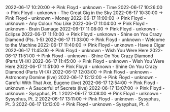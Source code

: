 2022-06-17 10:20:00 -> Pink Floyd - unknown - Time
2022-06-17 10:26:00 -> Pink Floyd - unknown - The Great Gig in the Sky
2022-06-17 10:30:00 -> Pink Floyd - unknown - Money
2022-06-17 11:00:00 -> Pink Floyd - unknown - Any Colour You Like
2022-06-17 11:04:00 -> Pink Floyd - unknown - Brain Damage
2022-06-17 11:08:00 -> Pink Floyd - unknown - Eclipse
2022-06-17 11:10:00 -> Pink Floyd - unknown - Shine on You Crazy Diamond (Pts. 1-5)
2022-06-17 11:33:00 -> Pink Floyd - unknown - Welcome to the Machine
2022-06-17 11:40:00 -> Pink Floyd - unknown - Have a Cigar
2022-06-17 11:45:00 -> Pink Floyd - unknown - Wish You Were Here
2022-06-17 11:51:00 -> Pink Floyd - unknown - Shine On You Crazy Diamond (Parts VI-IX)
2022-06-17 11:45:00 -> Pink Floyd - unknown - Wish You Were Here
2022-06-17 11:51:00 -> Pink Floyd - unknown - Shine On You Crazy Diamond (Parts VI-IX)
2022-06-17 12:03:00 -> Pink Floyd - unknown - Astronomy Domine (live)
2022-06-17 12:12:00 -> Pink Floyd - unknown - Careful With That Axe, Eugene (live)
2022-06-17 12:54:00 -> Pink Floyd - unknown - A Saucerful of Secrets (live)
2022-06-17 13:07:00 -> Pink Floyd - unknown - Sysyphus, Pt. 1
2022-06-17 13:08:00 -> Pink Floyd - unknown - Sysyphus, Pt. 2
2022-06-17 13:11:00 -> Pink Floyd - unknown - Sysyphus, Pt. 3
2022-06-17 13:13:00 -> Pink Floyd - unknown - Sysyphus, Pt. 4
